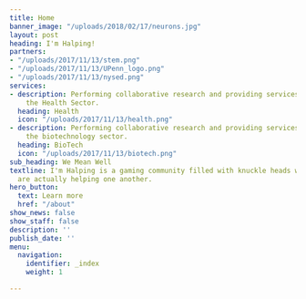 ```yaml
---
title: Home
banner_image: "/uploads/2018/02/17/neurons.jpg"
layout: post
heading: I'm Halping!
partners:
- "/uploads/2017/11/13/stem.png"
- "/uploads/2017/11/13/UPenn_logo.png"
- "/uploads/2017/11/13/nysed.png"
services:
- description: Performing collaborative research and providing services to support
    the Health Sector.
  heading: Health
  icon: "/uploads/2017/11/13/health.png"
- description: Performing collaborative research and providing services to support
    the biotechnology sector.
  heading: BioTech
  icon: "/uploads/2017/11/13/biotech.png"
sub_heading: We Mean Well
textline: I'm Halping is a gaming community filled with knuckle heads who think they
  are actually helping one another.
hero_button:
  text: Learn more
  href: "/about"
show_news: false
show_staff: false
description: ''
publish_date: ''
menu:
  navigation:
    identifier: _index
    weight: 1

---
```

